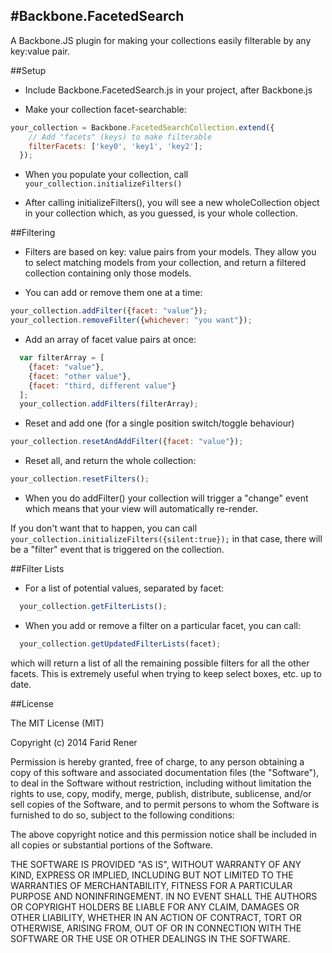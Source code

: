 #Backbone.FacetedSearch
----------

A Backbone.JS plugin for making your collections easily filterable by any key:value pair.


##Setup

*  Include Backbone.FacetedSearch.js in your project, after Backbone.js

*  Make your collection facet-searchable:
```js
your_collection = Backbone.FacetedSearchCollection.extend({
    // Add "facets" (keys) to make filterable
    filterFacets: ['key0', 'key1', 'key2'];
  });
```

*  When you populate your collection, call
  `your_collection.initializeFilters()`

*  After calling initializeFilters(), you will see a new wholeCollection object in your collection
  which, as you guessed, is your whole collection.

##Filtering

*  Filters are based on key: value pairs from your models.
  They allow you to select matching models from your collection, and return a filtered collection containing only those models.

*  You can add or remove them one at a time:

  ```js
  your_collection.addFilter({facet: "value"});
  your_collection.removeFilter({whichever: "you want"});
  ```

*  Add an array of facet value pairs at once:

```js
  var filterArray = [
    {facet: "value"},
    {facet: "other value"},
    {facet: "third, different value"}
  ];
  your_collection.addFilters(filterArray);
```

*  Reset and add one (for a single position switch/toggle behaviour)

  ```js
  your_collection.resetAndAddFilter({facet: "value"});

  ```
*  Reset all, and return the whole collection:

  ```js
  your_collection.resetFilters();

  ```
*  When you do addFilter() your collection will trigger a "change" event
  which means that your view will automatically re-render.

  If you don't want that to happen, you can call
  `your_collection.initializeFilters({silent:true});`
  in that case, there will be a "filter" event that is triggered on the collection.



##Filter Lists
*  For a list of potential values, separated by facet:

  ```js
    your_collection.getFilterLists();
  ```
*  When you add or remove a filter on a particular facet, you can call:
  ```js
    your_collection.getUpdatedFilterLists(facet);
  ```
  which will return a list of all the remaining possible filters for all the other facets.
  This is extremely useful when trying to keep select boxes, etc. up to date.



##License

The MIT License (MIT)

Copyright (c) 2014 Farid Rener

Permission is hereby granted, free of charge, to any person obtaining a copy
of this software and associated documentation files (the "Software"), to deal
in the Software without restriction, including without limitation the rights
to use, copy, modify, merge, publish, distribute, sublicense, and/or sell
copies of the Software, and to permit persons to whom the Software is
furnished to do so, subject to the following conditions:

The above copyright notice and this permission notice shall be included in all
copies or substantial portions of the Software.

THE SOFTWARE IS PROVIDED "AS IS", WITHOUT WARRANTY OF ANY KIND, EXPRESS OR
IMPLIED, INCLUDING BUT NOT LIMITED TO THE WARRANTIES OF MERCHANTABILITY,
FITNESS FOR A PARTICULAR PURPOSE AND NONINFRINGEMENT. IN NO EVENT SHALL THE
AUTHORS OR COPYRIGHT HOLDERS BE LIABLE FOR ANY CLAIM, DAMAGES OR OTHER
LIABILITY, WHETHER IN AN ACTION OF CONTRACT, TORT OR OTHERWISE, ARISING FROM,
OUT OF OR IN CONNECTION WITH THE SOFTWARE OR THE USE OR OTHER DEALINGS IN THE
SOFTWARE.
